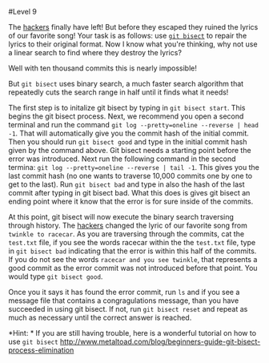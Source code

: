 #Level 9

The [hackers](http://en.wikipedia.org/wiki/Anonymous_%28group%29) finally have left!
But before they escaped they ruined the lyrics of our favorite song!
Your task is as follows: use [```git bisect```](http://git-scm.com/docs/git-bisect) to repair the lyrics to their original format.
Now I know what you're thinking, why not use a linear search to find where they destroy the lyrics?

Well with ten thousand commits this is nearly impossible!

But ```git bisect``` uses binary search, a much faster search algorithm that repeatedly cuts the search range in half until it finds what it needs!

The first step is to initalize git bisect by typing in ```git bisect start```.
This begins the git bisect process.
Next, we recommend you open a second terminal and run the command ```git log --pretty=oneline --reverse | head -1```.
That will automatically give you the commit hash of the initial commit.
Then you should run ```git bisect good``` and type in the initial commit hash given by the command above.
Git bisect needs a starting point before the error was introduced.
Next run the following command in the second termina: ```git log --pretty=oneline --reverse | tail -1```.
This gives you the last commit hash (no one wants to traverse 10,000 commits one by one to get to the last).
Run ```git bisect bad``` and type in also the hash of the last commit after typing in git bisect bad.
What this does is gives git bisect an ending point where it know that the error is for sure inside of the commits.

At this point, git bisect will now execute the binary search traversing through history.
The [hackers](http://en.wikipedia.org/wiki/Anonymous_%28group%29) changed the lyric of our favorite song from ```twinkle to racecar```.
As you are traversing through the commits, cat the ```test.txt``` file,  if you see the words racecar within the the ```test.txt``` file, type in ```git bisect bad``` indicating that the error is within this half of the commits.
If you do not see the words ```racecar and you see twinkle```, that represents a good commit as the error commit was not introduced before that point. You would type ```git bisect good```.

Once you it says it has found the error commit, run ```ls``` and if you see a message file that contains a congragulations message, than you have succeeded in using git bisect.
If not, run ```git bisect reset``` and repeat as much as necessary until the correct answer is reached.

*Hint: * If you are still having trouble, here is a wonderful tutorial on how to use ```git bisect``` http://www.metaltoad.com/blog/beginners-guide-git-bisect-process-elimination
